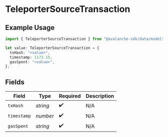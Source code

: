 # TeleporterSourceTransaction

## Example Usage

```typescript
import { TeleporterSourceTransaction } from "@avalanche-sdk/data/models/components";

let value: TeleporterSourceTransaction = {
  txHash: "<value>",
  timestamp: 1173.15,
  gasSpent: "<value>",
};
```

## Fields

| Field              | Type               | Required           | Description        |
| ------------------ | ------------------ | ------------------ | ------------------ |
| `txHash`           | *string*           | :heavy_check_mark: | N/A                |
| `timestamp`        | *number*           | :heavy_check_mark: | N/A                |
| `gasSpent`         | *string*           | :heavy_check_mark: | N/A                |